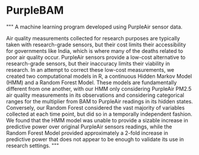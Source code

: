# PurpleBAM
"""
A machine learning program developed using PurpleAir sensor data.

Air quality measurements collected for research purposes are typically taken with research-grade sensors, but their cost limits their accessibility for governments like India, which is where many of the deaths related to poor air quality occur. PurpleAir sensors provide a low-cost alternative to research-grade sensors, but their inaccuracy limits their viability in research. In an attempt to correct these low-cost measurements, we created two computational models in R, a continuous Hidden Markov Model (HMM) and a Random Forest Model. These models are fundamentally different from one another, with our HMM only considering PurpleAir PM2.5 air quality measurements in its observations and considering categorical ranges for the multiplier from BAM to PurpleAir readings in its hidden states. Conversely, our Random Forest considered the vast majority of variables collected at each time point, but did so in a temporally independent fashion. We found that the HMM model was unable to provide a sizable increase in predictive power over original PurpleAir sensors readings, while the Random Forest Model provided approximately a 2-fold increase in predictive power that does not appear to be enough to validate its use in research settings. 
"""
